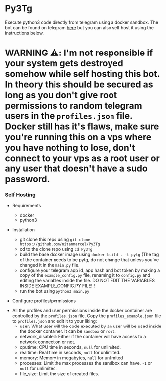 # Py3Tg
Execute python3 code directly from telegram using a docker sandbox. The bot can be found on telegram [here](t.me/py3tg_bot) but you can also self host it using the instructions below.

# WARNING ⚠️: I'm not responsible if your system gets destroyed somehow while self hosting this bot. In theory this should be secured as long as you don't give root permissions to random telegram users in the `profiles.json` file. Docker still has it's flaws, make sure you're running this on a vps where you have nothing to lose,  don't connect to your vps as a root user or any user that doesn't have a sudo password.
### Self Hosting

* Requirements
  - docker
  - python3

* Installation
  - git clone this repo using `git clone https://github.com/nitanmarcel/Py3Tg`
  - cd to the clone repo using `cd Py3Tg`
  - build the base docker image using `docker build . -t pytg` (The tag of the container needs to be pytg, do not change that unless you've changed it in the `main.py` file.
  - configure your telegram app id, app hash and bot token by making a copy of the `example_config.py` file, renaming it to `config.py` and editing the variables inside the file. DO NOT EDIT THE VARIABLES INSIDE EXAMPLE_CONFIG.PY FILE!!!
  - run the bot using `python3 main.py`
  
* Configure profiles/permissions
- All the profiles and user permissions inside the docker container are controlled by the `profiles.json` file. Copy the `profiles_example.json` file to `profiles.json` and edit it to your liking:
  - user: What user will the code executed by an user will be used inside the docker container. It can be `sandbox` or `root`.
  - network_disabled: Either if the container will have access to a network connection or not.
  - cputime: CPU time in seconds, `null` for unlimited.
  - realtime: Real time in seconds, `null` for unlimited.
  - memory: Memory in megabytes, `null` for unlimited
  - processes: Limit the max processes the sandbox can have. `-1` or `null` for unlimited.
  - file_size: Limit the size of created files.
